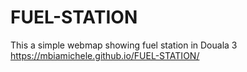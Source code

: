 # FUEL-STATION
This a simple webmap showing fuel station in Douala 3
https://mbiamichele.github.io/FUEL-STATION/
